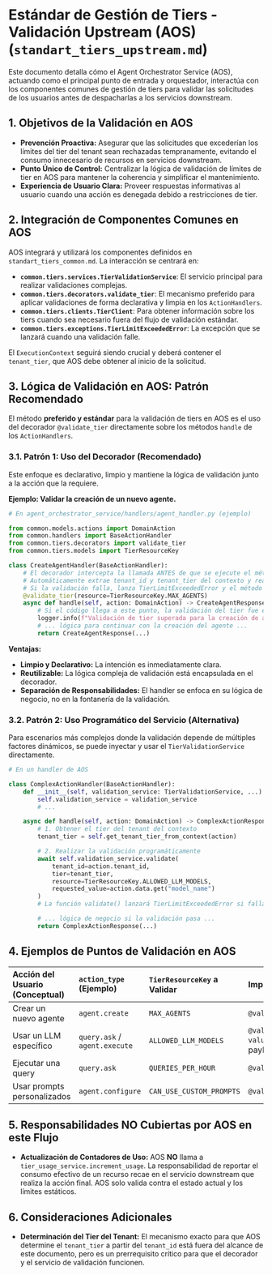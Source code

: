 # Estándar de Gestión de Tiers - Validación Upstream (AOS) (`standart_tiers_upstream.md`)

Este documento detalla cómo el Agent Orchestrator Service (AOS), actuando como el principal punto de entrada y orquestador, interactúa con los componentes comunes de gestión de tiers para validar las solicitudes de los usuarios antes de despacharlas a los servicios downstream.

## 1. Objetivos de la Validación en AOS

*   **Prevención Proactiva:** Asegurar que las solicitudes que excederían los límites del tier del tenant sean rechazadas tempranamente, evitando el consumo innecesario de recursos en servicios downstream.
*   **Punto Único de Control:** Centralizar la lógica de validación de límites de tier en AOS para mantener la coherencia y simplificar el mantenimiento.
*   **Experiencia de Usuario Clara:** Proveer respuestas informativas al usuario cuando una acción es denegada debido a restricciones de tier.

## 2. Integración de Componentes Comunes en AOS

AOS integrará y utilizará los componentes definidos en `standart_tiers_common.md`. La interacción se centrará en:

*   **`common.tiers.services.TierValidationService`**: El servicio principal para realizar validaciones complejas.
*   **`common.tiers.decorators.validate_tier`**: El mecanismo preferido para aplicar validaciones de forma declarativa y limpia en los `ActionHandlers`.
*   **`common.tiers.clients.TierClient`**: Para obtener información sobre los tiers cuando sea necesario fuera del flujo de validación estándar.
*   **`common.tiers.exceptions.TierLimitExceededError`**: La excepción que se lanzará cuando una validación falle.

El `ExecutionContext` seguirá siendo crucial y deberá contener el `tenant_tier`, que AOS debe obtener al inicio de la solicitud.

## 3. Lógica de Validación en AOS: Patrón Recomendado

El método **preferido y estándar** para la validación de tiers en AOS es el uso del decorador `@validate_tier` directamente sobre los métodos `handle` de los `ActionHandlers`.

### 3.1. Patrón 1: Uso del Decorador (Recomendado)

Este enfoque es declarativo, limpio y mantiene la lógica de validación junto a la acción que la requiere.

**Ejemplo: Validar la creación de un nuevo agente.**

```python
# En agent_orchestrator_service/handlers/agent_handler.py (ejemplo)

from common.models.actions import DomainAction
from common.handlers import BaseActionHandler
from common.tiers.decorators import validate_tier
from common.tiers.models import TierResourceKey

class CreateAgentHandler(BaseActionHandler):
    # El decorador intercepta la llamada ANTES de que se ejecute el método handle.
    # Automáticamente extrae tenant_id y tenant_tier del contexto y realiza la validación.
    # Si la validación falla, lanza TierLimitExceededError y el método nunca se ejecuta.
    @validate_tier(resource=TierResourceKey.MAX_AGENTS)
    async def handle(self, action: DomainAction) -> CreateAgentResponse:
        # Si el código llega a este punto, la validación del tier fue exitosa.
        logger.info(f"Validación de tier superada para la creación de agente del tenant {action.tenant_id}.")
        # ... lógica para continuar con la creación del agente ...
        return CreateAgentResponse(...)
```

**Ventajas:**
*   **Limpio y Declarativo:** La intención es inmediatamente clara.
*   **Reutilizable:** La lógica compleja de validación está encapsulada en el decorador.
*   **Separación de Responsabilidades:** El handler se enfoca en su lógica de negocio, no en la fontanería de la validación.

### 3.2. Patrón 2: Uso Programático del Servicio (Alternativa)

Para escenarios más complejos donde la validación depende de múltiples factores dinámicos, se puede inyectar y usar el `TierValidationService` directamente.

```python
# En un handler de AOS

class ComplexActionHandler(BaseActionHandler):
    def __init__(self, validation_service: TierValidationService, ...):
        self.validation_service = validation_service
        # ...

    async def handle(self, action: DomainAction) -> ComplexActionResponse:
        # 1. Obtener el tier del tenant del contexto
        tenant_tier = self.get_tenant_tier_from_context(action)

        # 2. Realizar la validación programáticamente
        await self.validation_service.validate(
            tenant_id=action.tenant_id,
            tier=tenant_tier,
            resource=TierResourceKey.ALLOWED_LLM_MODELS,
            requested_value=action.data.get("model_name")
        )
        # La función validate() lanzará TierLimitExceededError si falla

        # ... lógica de negocio si la validación pasa ...
        return ComplexActionResponse(...)
```

## 4. Ejemplos de Puntos de Validación en AOS

| Acción del Usuario (Conceptual) | `action_type` (Ejemplo)        | `TierResourceKey` a Validar | Implementación Sugerida en AOS                                     |
| :------------------------------ | :----------------------------- | :-------------------------- | :----------------------------------------------------------------- |
| Crear un nuevo agente           | `agent.create`                 | `MAX_AGENTS`                | `@validate_tier(resource=TierResourceKey.MAX_AGENTS)`              |
| Usar un LLM específico          | `query.ask` / `agent.execute`  | `ALLOWED_LLM_MODELS`        | `@validate_tier(resource=TierResourceKey.ALLOWED_LLM_MODELS, value_path="data.model_name")` (el decorador extraería el valor del payload) |
| Ejecutar una query              | `query.ask`                    | `QUERIES_PER_HOUR`          | `@validate_tier(resource=TierResourceKey.QUERIES_PER_HOUR)`        |
| Usar prompts personalizados     | `agent.configure`              | `CAN_USE_CUSTOM_PROMPTS`    | `@validate_tier(resource=TierResourceKey.CAN_USE_CUSTOM_PROMPTS)`  |

## 5. Responsabilidades NO Cubiertas por AOS en este Flujo

*   **Actualización de Contadores de Uso:** AOS **NO** llama a `tier_usage_service.increment_usage`. La responsabilidad de reportar el consumo efectivo de un recurso recae en el servicio downstream que realiza la acción final. AOS solo valida contra el estado actual y los límites estáticos.

## 6. Consideraciones Adicionales

*   **Determinación del Tier del Tenant:** El mecanismo exacto para que AOS determine el `tenant_tier` a partir del `tenant_id` está fuera del alcance de este documento, pero es un prerrequisito crítico para que el decorador y el servicio de validación funcionen.
